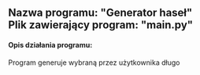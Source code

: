 ## Nazwa programu: "Generator haseł" <br> Plik zawierający program: "main.py"

#### Opis działania programu:
Program generuje wybraną przez użytkownika długo
